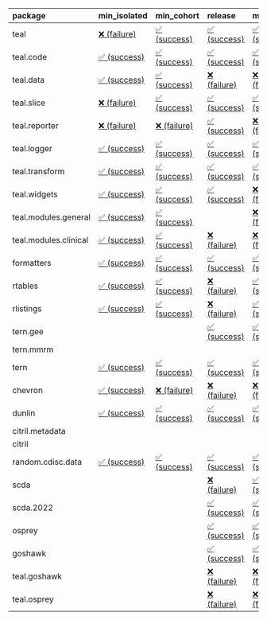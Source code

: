 <table>
<colgroup>
<col style="width: 4%" />
<col style="width: 23%" />
<col style="width: 23%" />
<col style="width: 23%" />
<col style="width: 23%" />
</colgroup>
<thead>
<tr class="header">
<th style="text-align: left;">package</th>
<th style="text-align: left;">min_isolated</th>
<th style="text-align: left;">min_cohort</th>
<th style="text-align: left;">release</th>
<th style="text-align: left;">max</th>
</tr>
</thead>
<tbody>
<tr class="odd">
<td style="text-align: left;">teal</td>
<td
style="text-align: left;"><a href="https://github.com/insightsengineering/teal/actions/runs/8585966547/job/23527926405">❌
(failure)</a></td>
<td
style="text-align: left;"><a href="https://github.com/insightsengineering/teal/actions/runs/8585966547/job/23527926354">✅
(success)</a></td>
<td
style="text-align: left;"><a href="https://github.com/insightsengineering/teal/actions/runs/8585966547/job/23527926503">✅
(success)</a></td>
<td
style="text-align: left;"><a href="https://github.com/insightsengineering/teal/actions/runs/8585966547/job/23527926454">✅
(success)</a></td>
</tr>
<tr class="even">
<td style="text-align: left;">teal.code</td>
<td
style="text-align: left;"><a href="https://github.com/insightsengineering/teal.code/actions/runs/8585967788/job/23527929182">✅
(success)</a></td>
<td
style="text-align: left;"><a href="https://github.com/insightsengineering/teal.code/actions/runs/8585967788/job/23527929251">✅
(success)</a></td>
<td
style="text-align: left;"><a href="https://github.com/insightsengineering/teal.code/actions/runs/8585967788/job/23527929322">✅
(success)</a></td>
<td
style="text-align: left;"><a href="https://github.com/insightsengineering/teal.code/actions/runs/8585967788/job/23527929054">✅
(success)</a></td>
</tr>
<tr class="odd">
<td style="text-align: left;">teal.data</td>
<td
style="text-align: left;"><a href="https://github.com/insightsengineering/teal.data/actions/runs/8585969509/job/23527932926">✅
(success)</a></td>
<td
style="text-align: left;"><a href="https://github.com/insightsengineering/teal.data/actions/runs/8585969509/job/23527932790">✅
(success)</a></td>
<td
style="text-align: left;"><a href="https://github.com/insightsengineering/teal.data/actions/runs/8585969509/job/23527932989">❌
(failure)</a></td>
<td
style="text-align: left;"><a href="https://github.com/insightsengineering/teal.data/actions/runs/8585969509/job/23527932867">❌
(failure)</a></td>
</tr>
<tr class="even">
<td style="text-align: left;">teal.slice</td>
<td
style="text-align: left;"><a href="https://github.com/insightsengineering/teal.slice/actions/runs/8585974107/job/23527942342">❌
(failure)</a></td>
<td
style="text-align: left;"><a href="https://github.com/insightsengineering/teal.slice/actions/runs/8585974107/job/23527942192">✅
(success)</a></td>
<td
style="text-align: left;"><a href="https://github.com/insightsengineering/teal.slice/actions/runs/8585974107/job/23527942411">✅
(success)</a></td>
<td
style="text-align: left;"><a href="https://github.com/insightsengineering/teal.slice/actions/runs/8585974107/job/23527942273">✅
(success)</a></td>
</tr>
<tr class="odd">
<td style="text-align: left;">teal.reporter</td>
<td
style="text-align: left;"><a href="https://github.com/insightsengineering/teal.reporter/actions/runs/8585971368/job/23527936485">❌
(failure)</a></td>
<td
style="text-align: left;"><a href="https://github.com/insightsengineering/teal.reporter/actions/runs/8585971368/job/23527936544">❌
(failure)</a></td>
<td
style="text-align: left;"><a href="https://github.com/insightsengineering/teal.reporter/actions/runs/8585971368/job/23527936642">✅
(success)</a></td>
<td
style="text-align: left;"><a href="https://github.com/insightsengineering/teal.reporter/actions/runs/8585971368/job/23527936595">❌
(failure)</a></td>
</tr>
<tr class="even">
<td style="text-align: left;">teal.logger</td>
<td
style="text-align: left;"><a href="https://github.com/insightsengineering/teal.logger/actions/runs/8585967634/job/23527929082">✅
(success)</a></td>
<td
style="text-align: left;"><a href="https://github.com/insightsengineering/teal.logger/actions/runs/8585967634/job/23527928931">✅
(success)</a></td>
<td
style="text-align: left;"><a href="https://github.com/insightsengineering/teal.logger/actions/runs/8585967634/job/23527929183">✅
(success)</a></td>
<td
style="text-align: left;"><a href="https://github.com/insightsengineering/teal.logger/actions/runs/8585967634/job/23527929004">✅
(success)</a></td>
</tr>
<tr class="odd">
<td style="text-align: left;">teal.transform</td>
<td
style="text-align: left;"><a href="https://github.com/insightsengineering/teal.transform/actions/runs/8585972162/job/23527938495">✅
(success)</a></td>
<td
style="text-align: left;"><a href="https://github.com/insightsengineering/teal.transform/actions/runs/8585972162/job/23527938399">✅
(success)</a></td>
<td
style="text-align: left;"><a href="https://github.com/insightsengineering/teal.transform/actions/runs/8585972162/job/23527938588">✅
(success)</a></td>
<td
style="text-align: left;"><a href="https://github.com/insightsengineering/teal.transform/actions/runs/8585972162/job/23527938279">✅
(success)</a></td>
</tr>
<tr class="even">
<td style="text-align: left;">teal.widgets</td>
<td
style="text-align: left;"><a href="https://github.com/insightsengineering/teal.widgets/actions/runs/8585983042/job/23527960502">✅
(success)</a></td>
<td
style="text-align: left;"><a href="https://github.com/insightsengineering/teal.widgets/actions/runs/8585983042/job/23527960434">✅
(success)</a></td>
<td
style="text-align: left;"><a href="https://github.com/insightsengineering/teal.widgets/actions/runs/8585983042/job/23527960565">✅
(success)</a></td>
<td
style="text-align: left;"><a href="https://github.com/insightsengineering/teal.widgets/actions/runs/8585983042/job/23527960353">❌
(failure)</a></td>
</tr>
<tr class="odd">
<td style="text-align: left;">teal.modules.general</td>
<td
style="text-align: left;"><a href="https://github.com/insightsengineering/teal.modules.general/actions/runs/8585967490/job/23527928797">✅
(success)</a></td>
<td
style="text-align: left;"><a href="https://github.com/insightsengineering/teal.modules.general/actions/runs/8585967490/job/23527928727">✅
(success)</a></td>
<td style="text-align: left;"></td>
<td
style="text-align: left;"><a href="https://github.com/insightsengineering/teal.modules.general/actions/runs/8585967490/job/23527928636">❌
(failure)</a></td>
</tr>
<tr class="even">
<td style="text-align: left;">teal.modules.clinical</td>
<td
style="text-align: left;"><a href="https://github.com/insightsengineering/teal.modules.clinical/actions/runs/8585978114/job/23527950312">✅
(success)</a></td>
<td
style="text-align: left;"><a href="https://github.com/insightsengineering/teal.modules.clinical/actions/runs/8585978114/job/23527950228">✅
(success)</a></td>
<td
style="text-align: left;"><a href="https://github.com/insightsengineering/teal.modules.clinical/actions/runs/8585978114/job/23527950363">❌
(failure)</a></td>
<td
style="text-align: left;"><a href="https://github.com/insightsengineering/teal.modules.clinical/actions/runs/8585978114/job/23527950265">❌
(failure)</a></td>
</tr>
<tr class="odd">
<td style="text-align: left;">formatters</td>
<td
style="text-align: left;"><a href="https://github.com/insightsengineering/formatters/actions/runs/8585974605/job/23527943352">✅
(success)</a></td>
<td
style="text-align: left;"><a href="https://github.com/insightsengineering/formatters/actions/runs/8585974605/job/23527943245">✅
(success)</a></td>
<td
style="text-align: left;"><a href="https://github.com/insightsengineering/formatters/actions/runs/8585974605/job/23527943448">✅
(success)</a></td>
<td
style="text-align: left;"><a href="https://github.com/insightsengineering/formatters/actions/runs/8585974605/job/23527943167">✅
(success)</a></td>
</tr>
<tr class="even">
<td style="text-align: left;">rtables</td>
<td
style="text-align: left;"><a href="https://github.com/insightsengineering/rtables/actions/runs/8585966496/job/23527926348">✅
(success)</a></td>
<td
style="text-align: left;"><a href="https://github.com/insightsengineering/rtables/actions/runs/8585966496/job/23527926251">✅
(success)</a></td>
<td
style="text-align: left;"><a href="https://github.com/insightsengineering/rtables/actions/runs/8585966496/job/23527926398">❌
(failure)</a></td>
<td
style="text-align: left;"><a href="https://github.com/insightsengineering/rtables/actions/runs/8585966496/job/23527926291">✅
(success)</a></td>
</tr>
<tr class="odd">
<td style="text-align: left;">rlistings</td>
<td
style="text-align: left;"><a href="https://github.com/insightsengineering/rlistings/actions/runs/8585969913/job/23527933701">✅
(success)</a></td>
<td
style="text-align: left;"><a href="https://github.com/insightsengineering/rlistings/actions/runs/8585969913/job/23527933525">✅
(success)</a></td>
<td
style="text-align: left;"><a href="https://github.com/insightsengineering/rlistings/actions/runs/8585969913/job/23527933774">❌
(failure)</a></td>
<td
style="text-align: left;"><a href="https://github.com/insightsengineering/rlistings/actions/runs/8585969913/job/23527933624">✅
(success)</a></td>
</tr>
<tr class="even">
<td style="text-align: left;">tern.gee</td>
<td style="text-align: left;"></td>
<td style="text-align: left;"></td>
<td
style="text-align: left;"><a href="https://github.com/insightsengineering/tern.gee/actions/runs/8585976875/job/23527947564">✅
(success)</a></td>
<td
style="text-align: left;"><a href="https://github.com/insightsengineering/tern.gee/actions/runs/8585976875/job/23527947410">✅
(success)</a></td>
</tr>
<tr class="odd">
<td style="text-align: left;">tern.mmrm</td>
<td style="text-align: left;"></td>
<td style="text-align: left;"></td>
<td style="text-align: left;"></td>
<td style="text-align: left;"></td>
</tr>
<tr class="even">
<td style="text-align: left;">tern</td>
<td
style="text-align: left;"><a href="https://github.com/insightsengineering/tern/actions/runs/8585971062/job/23527935629">✅
(success)</a></td>
<td
style="text-align: left;"><a href="https://github.com/insightsengineering/tern/actions/runs/8585971062/job/23527935723">✅
(success)</a></td>
<td
style="text-align: left;"><a href="https://github.com/insightsengineering/tern/actions/runs/8585971062/job/23527935674">✅
(success)</a></td>
<td
style="text-align: left;"><a href="https://github.com/insightsengineering/tern/actions/runs/8585971062/job/23527935773">✅
(success)</a></td>
</tr>
<tr class="odd">
<td style="text-align: left;">chevron</td>
<td
style="text-align: left;"><a href="https://github.com/insightsengineering/chevron/actions/runs/8585983276/job/23527960677">✅
(success)</a></td>
<td
style="text-align: left;"><a href="https://github.com/insightsengineering/chevron/actions/runs/8585983276/job/23527960742">❌
(failure)</a></td>
<td
style="text-align: left;"><a href="https://github.com/insightsengineering/chevron/actions/runs/8585983276/job/23527960899">❌
(failure)</a></td>
<td
style="text-align: left;"><a href="https://github.com/insightsengineering/chevron/actions/runs/8585983276/job/23527960821">❌
(failure)</a></td>
</tr>
<tr class="even">
<td style="text-align: left;">dunlin</td>
<td
style="text-align: left;"><a href="https://github.com/insightsengineering/dunlin/actions/runs/8585969971/job/23527933841">✅
(success)</a></td>
<td
style="text-align: left;"><a href="https://github.com/insightsengineering/dunlin/actions/runs/8585969971/job/23527933554">✅
(success)</a></td>
<td
style="text-align: left;"><a href="https://github.com/insightsengineering/dunlin/actions/runs/8585969971/job/23527933742">✅
(success)</a></td>
<td
style="text-align: left;"><a href="https://github.com/insightsengineering/dunlin/actions/runs/8585969971/job/23527933649">✅
(success)</a></td>
</tr>
<tr class="odd">
<td style="text-align: left;">citril.metadata</td>
<td style="text-align: left;"></td>
<td style="text-align: left;"></td>
<td style="text-align: left;"></td>
<td style="text-align: left;"></td>
</tr>
<tr class="even">
<td style="text-align: left;">citril</td>
<td style="text-align: left;"></td>
<td style="text-align: left;"></td>
<td style="text-align: left;"></td>
<td style="text-align: left;"></td>
</tr>
<tr class="odd">
<td style="text-align: left;">random.cdisc.data</td>
<td
style="text-align: left;"><a href="https://github.com/insightsengineering/random.cdisc.data/actions/runs/6918179803/job/18820148722">✅
(success)</a></td>
<td
style="text-align: left;"><a href="https://github.com/insightsengineering/random.cdisc.data/actions/runs/6918179803/job/18820148682">✅
(success)</a></td>
<td
style="text-align: left;"><a href="https://github.com/insightsengineering/random.cdisc.data/actions/runs/6918179803/job/18820148802">✅
(success)</a></td>
<td
style="text-align: left;"><a href="https://github.com/insightsengineering/random.cdisc.data/actions/runs/6918179803/job/18820148771">✅
(success)</a></td>
</tr>
<tr class="even">
<td style="text-align: left;">scda</td>
<td style="text-align: left;"></td>
<td style="text-align: left;"></td>
<td
style="text-align: left;"><a href="https://github.com/insightsengineering/scda/actions/runs/8585970269/job/23527934076">❌
(failure)</a></td>
<td
style="text-align: left;"><a href="https://github.com/insightsengineering/scda/actions/runs/8585970269/job/23527934013">✅
(success)</a></td>
</tr>
<tr class="odd">
<td style="text-align: left;">scda.2022</td>
<td style="text-align: left;"></td>
<td style="text-align: left;"></td>
<td
style="text-align: left;"><a href="https://github.com/insightsengineering/scda.2022/actions/runs/7155434116/job/19484043509">✅
(success)</a></td>
<td
style="text-align: left;"><a href="https://github.com/insightsengineering/scda.2022/actions/runs/7155434116/job/19484043347">✅
(success)</a></td>
</tr>
<tr class="even">
<td style="text-align: left;">osprey</td>
<td style="text-align: left;"></td>
<td style="text-align: left;"></td>
<td
style="text-align: left;"><a href="https://github.com/insightsengineering/osprey/actions/runs/8585980450/job/23527955400">✅
(success)</a></td>
<td
style="text-align: left;"><a href="https://github.com/insightsengineering/osprey/actions/runs/8585980450/job/23527955337">✅
(success)</a></td>
</tr>
<tr class="odd">
<td style="text-align: left;">goshawk</td>
<td style="text-align: left;"></td>
<td style="text-align: left;"></td>
<td
style="text-align: left;"><a href="https://github.com/insightsengineering/goshawk/actions/runs/8585975126/job/23527944039">✅
(success)</a></td>
<td
style="text-align: left;"><a href="https://github.com/insightsengineering/goshawk/actions/runs/8585975126/job/23527943944">✅
(success)</a></td>
</tr>
<tr class="even">
<td style="text-align: left;">teal.goshawk</td>
<td style="text-align: left;"></td>
<td style="text-align: left;"></td>
<td
style="text-align: left;"><a href="https://github.com/insightsengineering/teal.goshawk/actions/runs/8585974089/job/23527942347">❌
(failure)</a></td>
<td
style="text-align: left;"><a href="https://github.com/insightsengineering/teal.goshawk/actions/runs/8585974089/job/23527942197">❌
(failure)</a></td>
</tr>
<tr class="odd">
<td style="text-align: left;">teal.osprey</td>
<td style="text-align: left;"></td>
<td style="text-align: left;"></td>
<td
style="text-align: left;"><a href="https://github.com/insightsengineering/teal.osprey/actions/runs/8585978921/job/23527951808">❌
(failure)</a></td>
<td
style="text-align: left;"><a href="https://github.com/insightsengineering/teal.osprey/actions/runs/8585978921/job/23527951887">❌
(failure)</a></td>
</tr>
</tbody>
</table>
